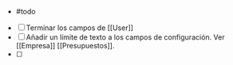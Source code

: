 - #todo 
- [ ] Terminar los campos de [[User]]
- [ ] Añadir un límite de texto a los campos de configuración. Ver [[Empresa]] [[Presupuestos]].
- [ ] 